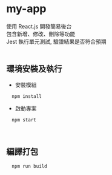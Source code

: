 # my-app

使用 React.js 開發簡易後台<br>
包含新增、修改、刪除等功能<br>
Jest 執行單元測試, 驗證結果是否符合預期<br><br>

## 環境安裝及執行

- 安裝模組

```
  npm install
```

- 啟動專案

```
  npm start
```

<br>

## 編譯打包

```
  npm run build
```
